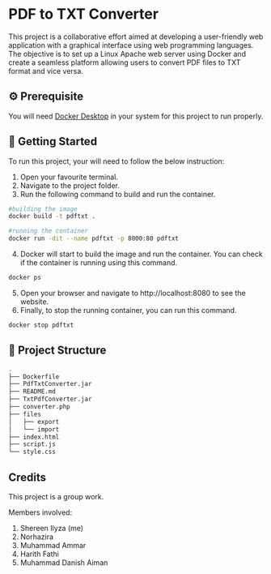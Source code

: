 # PDF to TXT Converter

This project is a collaborative effort aimed at developing a user-friendly web application with a graphical interface using web programming languages. The objective is to set up a Linux Apache web server using Docker and create a seamless platform allowing users to convert PDF files to TXT format and vice versa.

## :gear: Prerequisite

You will need [Docker Desktop](https://docs.docker.com/desktop/) in your system for this project to run properly.

## :rocket: Getting Started

To run this project, your will need to follow the below instruction:
1. Open your favourite terminal.
2. Navigate to the project folder.
3. Run the following command to build and run the container.
```bash
#building the image
docker build -t pdftxt .

#running the container
docker run -dit --name pdftxt -p 8000:80 pdftxt

```
4. Docker will start to build the image and run the container. You can check if the container is running using this command.
```bash
docker ps
```
5. Open your browser and navigate to http://localhost:8080 to see the website.
6. Finally, to stop the running container, you can run this command.
```bash
docker stop pdftxt
```


## :open_file_folder: Project Structure
```bash
.
├── Dockerfile
├── PdfTxtConverter.jar
├── README.md
├── TxtPdfConverter.jar
├── converter.php
├── files
│   ├── export
│   └── import
├── index.html
├── script.js
└── style.css
```

## Credits

This project is a group work. 

Members involved:
1. Shereen Ilyza (me)
2. Norhazira
3. Muhammad Ammar
4. Harith Fathi
5. Muhammad Danish Aiman
